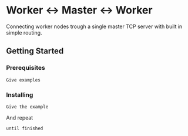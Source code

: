 # Worker <-> Master <-> Worker

Connecting worker nodes trough a single master TCP server with built in simple routing. 

## Getting Started



### Prerequisites



```
Give examples
```

### Installing


```
Give the example
```

And repeat

```
until finished
```

